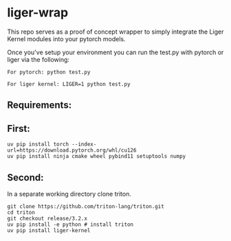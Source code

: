# liger-wrap

This repo serves as a proof of concept wrapper to simply integrate the Liger Kernel modules into your pytorch models.

Once you've setup your environment you can run the test.py with pytorch or liger via the following:

    For pytorch: python test.py

    For liger kernel: LIGER=1 python test.py

## Requirements:

## First:

    uv pip install torch --index-url=https://download.pytorch.org/whl/cu126
    uv pip install ninja cmake wheel pybind11 setuptools numpy

## Second:

In a separate working directory clone triton.

    git clone https://github.com/triton-lang/triton.git
    cd triton
    git checkout release/3.2.x
    uv pip install -e python # install triton
    uv pip install liger-kernel